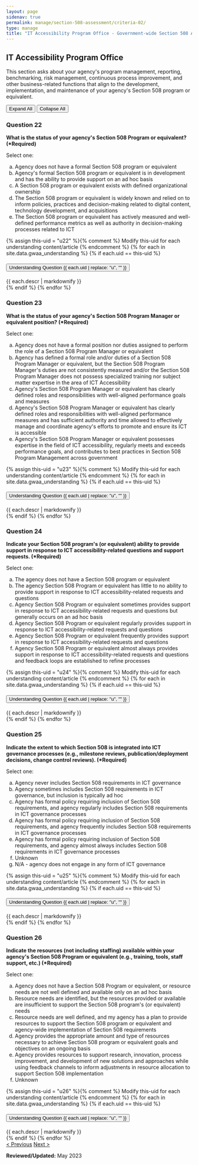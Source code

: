```yaml
---
layout: page
sidenav: true
permalink: manage/section-508-assessment/criteria-02/
type: manage
title: "IT Accessibility Program Office - Government-wide Section 508 Assessment Criteria"
---
```


<H2 id="it-accessibility-program-office">IT Accessibility Program Office</H2>
<p>This section asks about your agency's program management, reporting, benchmarking, risk management, continuous process improvement, and other business-related functions that align to the development, implementation, and maintenance of your agency's Section 508 program or equivalent. </p>

<!-- Expand/Collapse All "Understanding" Content -->
<div class="margin-y-3 margin-x-1">
    <button id="expand-all" class="usa-button">Expand All</button>
    <button id="collapse-all" class="usa-button">Collapse All</button>
</div>

<div class="usa-card-group">
<!-- begin insert criteria -->

<!-- Q:022-->
<div id="q22" class="usa-card tablet:grid-col-12">
    <div class="usa-card__container border-top">
        <div class="usa-card__header">
            <h3 class="usa-card__heading"> Question 22 </h3>
        </div>
        <div class="usa-card__body">
            <p><strong> What is the status of your agency's Section 508 Program or equivalent? (*Required) </strong></p>
            <p> Select one: </p>
            <p>
            <ol type="a">
                <li>Agency does not have a formal Section 508 program or equivalent</li>
                <li>Agency's formal Section 508 program or equivalent is in development and has the ability to provide
                    support on an ad hoc basis</li>
                <li>A Section 508 program or equivalent exists with defined organizational ownership</li>
                <li>The Section 508 program or equivalent is widely known and relied on to inform policies, practices
                    and decision-making related to digital content, technology development, and acquisitions</li>
                <li>The Section 508 program or equivalent has actively measured and well-defined performance metrics as
                    well as authority in decision-making processes related to ICT</li>
            </ol>
            </p>
        </div>
        {% assign this-uid = "u22" %}{% comment %} Modify this-uid for each understanding content/article {% endcomment %}
        {% for each in site.data.gwaa_understanding %}
            {% if each.uid == this-uid %}
            <!-- Understanding -->
            <div class="border-top-05 border-primary margin-top-1">
                <div class="usa-accordion">
                    <h4 class="usa-accordion__heading">
                        <button
                        type="button"
                        class="usa-accordion__button understand_button padding-left-3 radius-bottom-lg"
                        aria-expanded="false"
                        aria-controls="{{ each.uid }}"
                        >
                        Understanding Question {{ each.uid | replace: "u", "" }}
                        </button>
                    </h4>
                    <div id="{{ each.uid }}" class="usa-accordion__content understand_content usa-prose padding-x-3 padding-y-0 bg-primary-lighter text-primary-darker border-top-05 border-primary radius-bottom-lg">
                        <div class="margin-x-auto margin-y-0">
                            {{ each.descr | markdownify }}
                        </div>
                    </div>
                </div>
            </div>
            {% endif %}
        {% endfor %}
    </div>
</div>
<!-- Q:023-->
<div id="q23" class="usa-card tablet:grid-col-12">
    <div class="usa-card__container border-top">
        <div class="usa-card__header">
            <h3 class="usa-card__heading"> Question 23 </h3>
        </div>
        <div class="usa-card__body">
            <p><strong> What is the status of your agency's Section 508 Program Manager or equivalent position?
                    (*Required) </strong></p>
            <p> Select one: </p>
            <p>
            <ol type="a">
                <li>Agency does not have a formal position nor duties assigned to perform the role of a Section 508
                    Program Manager or equivalent</li>
                <li>Agency has defined a formal role and/or duties of a Section 508 Program Manager or equivalent, but
                    the Section 508 Program Manager's duties are not consistently measured and/or the Section 508
                    Program Manager does not possess specialized training nor subject matter expertise in the area of
                    ICT Accessibility</li>
                <li>Agency's Section 508 Program Manager or equivalent has clearly defined roles and responsibilities
                    with well-aligned performance goals and measures</li>
                <li>Agency's Section 508 Program Manager or equivalent has clearly defined roles and responsibilities
                    with well-aligned performance measures and has sufficient authority and time allowed to effectively
                    manage and coordinate agency's efforts to promote and ensure its ICT is accessible</li>
                <li>Agency's Section 508 Program Manager or equivalent possesses expertise in the field of ICT
                    accessibility, regularly meets and exceeds performance goals, and contributes to best practices in
                    Section 508 Program Management across government</li>
            </ol>
            </p>
        </div>
        {% assign this-uid = "u23" %}{% comment %} Modify this-uid for each understanding content/article {% endcomment %}
        {% for each in site.data.gwaa_understanding %}
            {% if each.uid == this-uid %}
            <!-- Understanding -->
            <div class="border-top-05 border-primary margin-top-1">
                <div class="usa-accordion">
                    <h4 class="usa-accordion__heading">
                        <button
                        type="button"
                        class="usa-accordion__button understand_button padding-left-3 radius-bottom-lg"
                        aria-expanded="false"
                        aria-controls="{{ each.uid }}"
                        >
                        Understanding Question {{ each.uid | replace: "u", "" }}
                        </button>
                    </h4>
                    <div id="{{ each.uid }}" class="usa-accordion__content understand_content usa-prose padding-x-3 padding-y-0 bg-primary-lighter text-primary-darker border-top-05 border-primary radius-bottom-lg">
                        <div class="margin-x-auto margin-y-0">
                            {{ each.descr | markdownify }}
                        </div>
                    </div>
                </div>
            </div>
            {% endif %}
        {% endfor %}
    </div>
</div>
<!-- Q:024-->
<div id="q24" class="usa-card tablet:grid-col-12">
    <div class="usa-card__container border-top">
        <div class="usa-card__header">
            <h3 class="usa-card__heading"> Question 24 </h3>
        </div>
        <div class="usa-card__body">
            <p><strong> Indicate your Section 508 program's (or equivalent) ability to provide support in response to
                    ICT accessibility-related questions and support requests. (*Required) </strong></p>
            <p> Select one: </p>
            <p>
            <ol type="a">
                <li>The agency does not have a Section 508 program or equivalent</li>
                <li>The agency Section 508 Program or equivalent has little to no ability to provide support in response
                    to ICT accessibility-related requests and questions</li>
                <li>Agency Section 508 Program or equivalent sometimes provides support in response to ICT
                    accessibility-related requests and questions but generally occurs on an ad hoc basis</li>
                <li>Agency Section 508 Program or equivalent regularly provides support in response to ICT
                    accessibility-related requests and questions</li>
                <li>Agency Section 508 Program or equivalent frequently provides support in response to ICT
                    accessibility-related requests and questions</li>
                <li>Agency Section 508 Program or equivalent almost always provides support in response to ICT
                    accessibility-related requests and questions and feedback loops are established to refine processes
                </li>
            </ol>
            </p>
        </div>
        {% assign this-uid = "u24" %}{% comment %} Modify this-uid for each understanding content/article {% endcomment %}
        {% for each in site.data.gwaa_understanding %}
            {% if each.uid == this-uid %}
            <!-- Understanding -->
            <div class="border-top-05 border-primary margin-top-1">
                <div class="usa-accordion">
                    <h4 class="usa-accordion__heading">
                        <button
                        type="button"
                        class="usa-accordion__button understand_button padding-left-3 radius-bottom-lg"
                        aria-expanded="false"
                        aria-controls="{{ each.uid }}"
                        >
                        Understanding Question {{ each.uid | replace: "u", "" }}
                        </button>
                    </h4>
                    <div id="{{ each.uid }}" class="usa-accordion__content understand_content usa-prose padding-x-3 padding-y-0 bg-primary-lighter text-primary-darker border-top-05 border-primary radius-bottom-lg">
                        <div class="margin-x-auto margin-y-0">
                            {{ each.descr | markdownify }}
                        </div>
                    </div>
                </div>
            </div>
            {% endif %}
        {% endfor %}
    </div>
</div>
<!-- Q:025-->
<div id="q25" class="usa-card tablet:grid-col-12">
    <div class="usa-card__container border-top">
        <div class="usa-card__header">
            <h3 class="usa-card__heading"> Question 25 </h3>
        </div>
        <div class="usa-card__body">
            <p><strong> Indicate the extent to which Section 508 is integrated into ICT governance processes (e.g.,
                    milestone reviews, publication/deployment decisions, change control reviews). (*Required) </strong>
            </p>
            <p> Select one: </p>
            <p>
            <ol type="a">
                <li>Agency never includes Section 508 requirements in ICT governance</li>
                <li>Agency sometimes includes Section 508 requirements in ICT governance, but inclusion is typically ad
                    hoc</li>
                <li>Agency has formal policy requiring inclusion of Section 508 requirements, and agency regularly
                    includes Section 508 requirements in ICT governance processes</li>
                <li>Agency has formal policy requiring inclusion of Section 508 requirements, and agency frequently
                    includes Section 508 requirements in ICT governance processes</li>
                <li>Agency has formal policy requiring inclusion of Section 508 requirements, and agency almost always
                    includes Section 508 requirements in ICT governance processes</li>
                <li>Unknown</li>
                <li>N/A - agency does not engage in any form of ICT governance</li>
            </ol>
            </p>
        </div>
        {% assign this-uid = "u25" %}{% comment %} Modify this-uid for each understanding content/article {% endcomment %}
        {% for each in site.data.gwaa_understanding %}
            {% if each.uid == this-uid %}
            <!-- Understanding -->
            <div class="border-top-05 border-primary margin-top-1">
                <div class="usa-accordion">
                    <h4 class="usa-accordion__heading">
                        <button
                        type="button"
                        class="usa-accordion__button understand_button padding-left-3 radius-bottom-lg"
                        aria-expanded="false"
                        aria-controls="{{ each.uid }}"
                        >
                        Understanding Question {{ each.uid | replace: "u", "" }}
                        </button>
                    </h4>
                    <div id="{{ each.uid }}" class="usa-accordion__content understand_content usa-prose padding-x-3 padding-y-0 bg-primary-lighter text-primary-darker border-top-05 border-primary radius-bottom-lg">
                        <div class="margin-x-auto margin-y-0">
                            {{ each.descr | markdownify }}
                        </div>
                    </div>
                </div>
            </div>
            {% endif %}
        {% endfor %}
    </div>
</div>
<!-- Q:026-->
<div id="q26" class="usa-card tablet:grid-col-12">
    <div class="usa-card__container border-top">
        <div class="usa-card__header">
            <h3 class="usa-card__heading"> Question 26 </h3>
        </div>
        <div class="usa-card__body">
            <p><strong> Indicate the resources (not including staffing) available within your agency's Section 508
                    Program or equivalent (e.g., training, tools, staff support, etc.) (*Required) </strong></p>
            <p> Select one: </p>
            <p>
            <ol type="a">
                <li>Agency does not have a Section 508 Program or equivalent, or resource needs are not well defined and
                    available only on an ad hoc basis</li>
                <li>Resource needs are identified, but the resources provided or available are insufficient to support
                    the Section 508 program's (or equivalent) needs</li>
                <li>Resource needs are well defined, and my agency has a plan to provide resources to support the
                    Section 508 program or equivalent and agency-wide implementation of Section 508 requirements</li>
                <li>Agency provides the appropriate amount and type of resources necessary to achieve Section 508
                    program or equivalent goals and objectives on an ongoing basis</li>
                <li>Agency provides resources to support research, innovation, process improvement, and development of
                    new solutions and approaches while using feedback channels to inform adjustments in resource
                    allocation to support Section 508 implementation</li>
                <li>Unknown</li>
            </ol>
            </p>
        </div>
        {% assign this-uid = "u26" %}{% comment %} Modify this-uid for each understanding content/article {% endcomment %}
        {% for each in site.data.gwaa_understanding %}
            {% if each.uid == this-uid %}
            <!-- Understanding -->
            <div class="border-top-05 border-primary margin-top-1">
                <div class="usa-accordion">
                    <h4 class="usa-accordion__heading">
                        <button
                        type="button"
                        class="usa-accordion__button understand_button padding-left-3 radius-bottom-lg"
                        aria-expanded="false"
                        aria-controls="{{ each.uid }}"
                        >
                        Understanding Question {{ each.uid | replace: "u", "" }}
                        </button>
                    </h4>
                    <div id="{{ each.uid }}" class="usa-accordion__content understand_content usa-prose padding-x-3 padding-y-0 bg-primary-lighter text-primary-darker border-top-05 border-primary radius-bottom-lg">
                        <div class="margin-x-auto margin-y-0">
                            {{ each.descr | markdownify }}
                        </div>
                    </div>
                </div>
            </div>
            {% endif %}
        {% endfor %}
    </div>
</div>

<!-- end insert criteria -->
</div>

<div id="prev-next-section">
    <a class="prev-page" title="Go to previous page" href="{{site.baseurl}}/manage/section-508-assessment/criteria-01/"> < Previous</a>
    <a class="prev-page" title="Go to next page" href="{{site.baseurl}}/manage/section-508-assessment/criteria-03/"> Next > </a>
</div>

**Reviewed/Updated:** May 2023

<!-- Expand/Collapse All Understanding Content script -->
<script>
    $("#expand-all").on("click", function (){
        $(".understand_button").attr("aria-expanded", "true");
        $(".understand_button").toggleClass("radius-bottom-lg");
        $(".understand_content").removeAttr("hidden");
    });
    $("#collapse-all").on("click", function (){
        $(".understand_button").attr("aria-expanded", "false");
        $(".understand_button").toggleClass("radius-bottom-lg");
        $(".understand_content").attr("hidden","");
    });
    $(".understand_button").on("click", function(){
        $(this).toggleClass("radius-bottom-lg");
    });
</script>

<!-- Unhide hash/anchor from external url -->
<script>
    $(function(){
        var window_hash = window.location.hash;
        if ($(window_hash).hasClass("usa-card")){
            let u_hash = window_hash.replace("q", "u");
            $(u_hash).removeAttr("hidden");
            $(u_hash).prev().children(".understand_button").attr("aria-expanded", "true");
            $(u_hash).prev().children(".understand_button").toggleClass("radius-bottom-lg");
        }
    });
</script>